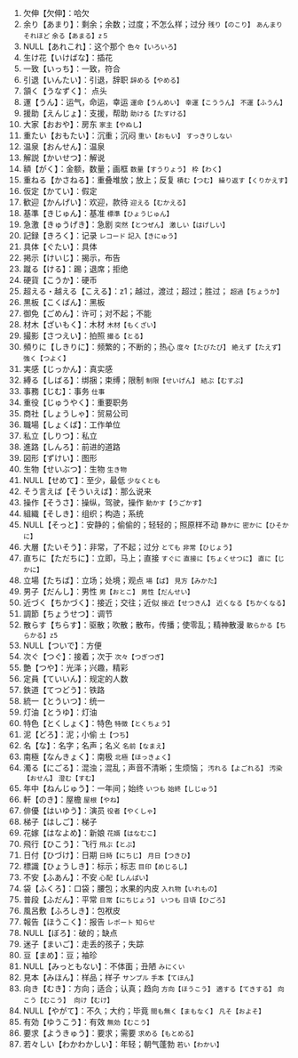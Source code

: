 1. 欠伸【欠伸】：哈欠
2. 余り【あまり】：剩余；余数；过度；不怎么样；过分 `残り【のこり】` `あんまり` `それほど` `余る【あまる】z５`　
3. NULL【あれこれ】：这个那个 `色々【いろいろ】`　
4. 生け花【いけばな】：插花 
5. 一致【いっち】：一致，符合
6. 引退【いんたい】：引退，辞职 `辞める【やめる】`　
7. 頷く【うなずく】： 点头
8. 運【うん】：运气，命运，幸运 `運命【うんめい】` `幸運【こううん】` `不運【ふうん】`　
9. 援助【えんじょ】：支援，帮助 `助ける【たすける】`　
10. 大家【おおや】：房东 `家主【やぬし】`　
11. 重たい【おもたい】：沉重；沉闷 `重い【おもい】` `すっきりしない`　
12. 温泉【おんせん】：温泉
13. 解説【かいせつ】：解说
14. 額【がく】：金额，数量；画框 `数量【すうりょう】` `枠【わく】`　
15. 重ねる【かさねる】：重叠堆放；放上；反复 `積む【つむ】` `繰り返す【くりかえす】`　
16. 仮定【かてい】：假定
17. 歓迎【かんげい】：欢迎，款待 `迎える【むかえる】`　
18. 基準【きじゅん】：基准 `標準【ひょうじゅん】`　
19. 急激【きゅうげき】：急剧 `突然【とつぜん】` `激しい【はげしい】`　
20. 記録【きろく】：记录 `レコード` `記入【きにゅう】`　
21. 具体【ぐたい】：具体
22. 掲示【けいじ】：揭示，布告
23. 蹴る【ける】：踢；退席；拒绝
24. 硬貨【こうか】：硬币
25. 超える・越える【こえる】：z1；越过，渡过；超过；胜过； `超過【ちょうか】`　
26. 黒板【こくばん】：黑板
27. 御免【ごめん】：许可；对不起；不能 
28. 材木【ざいもく】：木材 `木材【もくざい】`　
29. 撮影【さつえい】：拍照 `撮る【とる】`　
30. 頻りに【しきりに】：频繁的；不断的；热心 `度々【たびたび】` `絶えず【たえず】` `強く【つよく】`　
31. 実感【じっかん】：真实感
32. 縛る【しばる】：绑捆；束缚；限制 `制限【せいげん】` `結ぶ【むすぶ】`　
33. 事務【じむ】：事务 `仕事`　
34. 重役【じゅうやく】：重要职务
35. 商社【しょうしゃ】：贸易公司
36. 職場【しょくば】：工作单位
37. 私立【しりつ】：私立
38. 進路【しんろ】：前进的道路
39. 図形【ずけい】：图形
40. 生物【せいぶつ】：生物 `生き物`　
41. NULL【せめて】：至少，最低 `少なくとも`　
42. そう言えば【そういえば】：那么说来
43. 操作【そうさ】：操纵，驾驶，操作 `動かす【うごかす】`　
44. 組織【そしき】：组织；构造；系统 
45. NULL【そっと】：安静的；偷偷的；轻轻的；照原样不动 `静かに` `密かに【ひそかに】`　
46. 大層【たいそう】：非常，了不起；过分 `とても` `非常【ひじょう】`　
47. 直ちに【ただちに】：立即，马上；直接 `すぐに` `直接に【ちょくせつに】` `直に【じかに】`　
48. 立場【たちば】：立场；处境；观点 `場【ば】` `見方【みかた】`　
49. 男子【だんし】：男性 `男【おとこ】` `男性【だんせい】`　
50. 近づく【ちかづく】：接近；交往；近似 `接近【せつきん】` `近くなる【ちかくなる】`　
51. 調節【ちょうせつ】：调节
52. 散らす【ちらす】：驱散；吹散；散布，传播；使零乱；精神散漫 `散らかる【ちらかる】z5`
53. NULL【ついで】：方便
54. 次ぐ【つぐ】：接着；次于 `次々【つぎつぎ】`
55. 艶【つや】：光泽；兴趣，精彩
56. 定員【ていいん】：规定的人数
57. 鉄道【てつどう】：铁路
58. 統一【とういつ】：统一
59. 灯油【とうゆ】：灯油
60. 特色【とくしょく】：特色 `特徴【とくちょう】`
61. 泥【どろ】：泥；小偷 `土【つち】`
62. 名【な】：名字；名声；名义 `名前【なまえ】`
63. 南極【なんきょく】：南极 `北極【ほっきょく】`
64. 濁る【にごる】：混浊；混乱；声音不清晰；生烦恼； `汚れる【よごれる】` `汚染【おせん】` `澄む【すむ】`
65. 年中【ねんじゅう】：一年间；始终 `いつも` `始終【しじゅう】`
66. 軒【のき】：屋檐 `屋根【やね】`
67. 俳優【はいゆう】：演员 `役者【やくしゃ】`
68. 梯子【はしご】：梯子
69. 花嫁【はなよめ】：新娘 `花婿【はなむこ】`
70. 飛行【ひこう】：飞行 `飛ぶ【とぶ】`
71. 日付【ひづけ】：日期 `日時【にちじ】` `月日【つきひ】`
72. 標識【ひょうしき】：标示；标志 `目印【めじるし】`
73. 不安【ふあん】：不安 `心配【しんぱい】`
74. 袋【ふくろ】：口袋；腰包；水果的内皮 `入れ物【いれもの】`
75. 普段【ふだん】：平常 `日常【にちじょう】` `いつも` `日頃【ひごろ】`
76. 風呂敷【ふろしき】：包袱皮
77. 報告【ほうこく】：报告 `レポート` `知らせ`
78. NULL【ぼろ】：破的；缺点
79. 迷子【まいご】：走丢的孩子；失踪
80. 豆【まめ】：豆；袖珍
81. NULL【みっともない】：不体面；丑陋 `みにくい`
82. 見本【みほん】：样品；样子 `サンプル` `手本【てほん】`
83. 向き【むき】：方向；适合；认真；趋向 `方向【ほうこう】` `適する【てきする】` `向こう【むこう】`　`向け【むけ】`
84. NULL【やがて】：不久；大约；毕竟 `間も無く【まもなく】` `凡そ【およそ】`
85. 有効【ゆうこう】：有效 `無効【むこう】`
86. 要求【ようきゅう】：要求；需要 `求める【もとめる】`
87. 若々しい【わかわかしい】：年轻；朝气蓬勃 `若い【わかい】`